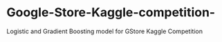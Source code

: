 # Google-Store-Kaggle-competition-
Logistic and Gradient Boosting model for GStore Kaggle Competition
